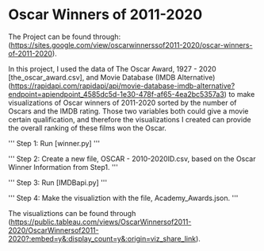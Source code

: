 # Oscar Winners of 2011-2020

The Project can be found through: (https://sites.google.com/view/oscarwinnerssof2011-2020/oscar-winners-of-2011-2020).

In this project, I used the data of The Oscar Award, 1927 - 2020 [the_oscar_award.csv], and Movie Database (IMDB Alternative)
(https://rapidapi.com/rapidapi/api/movie-database-imdb-alternative?endpoint=apiendpoint_4585dc5d-1e30-478f-af65-4ea2bc5357a3)
 to make visualizations of Oscar winners of 2011-2020 sorted by the number of Oscars and the IMDB rating. Those two variables both could give a movie certain qualification, and therefore the visualizations I created can provide the overall ranking of these films won the Oscar.

'''
Step 1: Run [winner.py]
'''

'''
Step 2: Create a new file, OSCAR - 2010-2020ID.csv, based on the Oscar Winner Information from Step1.
'''

'''
Step 3: Run [IMDBapi.py]
'''

'''
Step 4: Make the visualiztion with the file, Academy_Awards.json.
'''

The visualiztions can be found through (https://public.tableau.com/views/OscarWinnersof2011-2020/OscarWinnersof2011-2020?:embed=y&:display_count=y&:origin=viz_share_link).
